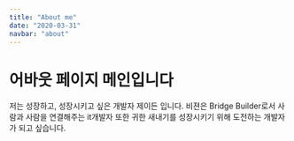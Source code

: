 ```yaml
---
title: "About me"
date: "2020-03-31"
navbar: "about"
---
```


# 어바웃 페이지 메인입니다

저는 성장하고, 성장시키고 싶은 개발자 제이든 입니다.
비젼은 Bridge Builder로서 사람과 사람을 연결해주는 it개발자 또한 귀한 새내기를 성장시키기 위해 도전하는 개발자가 되고 싶습니다.